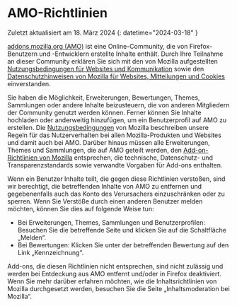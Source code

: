 # AMO-Richtlinien

Zuletzt aktualisiert am 18. März 2024
{: datetime="2024-03-18" }

[addons.mozilla.org (AMO)](https://addons.mozilla.org/) ist eine Online-Community, die von Firefox-Benutzern und -Entwicklern erstellte Inhalte enthält. Durch Ihre Teilnahme an dieser Community erklären Sie sich mit den von Mozilla aufgestellten [Nutzungsbedingungen für Websites und Kommunikation](https://www.mozilla.org/about/legal/terms/mozilla/) sowie den [Datenschutzhinweisen von Mozilla für Websites, Mitteilungen und Cookies](https://www.mozilla.org/privacy/websites/) einverstanden.

Sie haben die Möglichkeit, Erweiterungen, Bewertungen, Themes, Sammlungen oder andere Inhalte beizusteuern, die von anderen Mitgliedern der Community genutzt werden können. Ferner können Sie Inhalte hochladen oder anderweitig hinzufügen, um ein Benutzerprofil auf AMO zu erstellen. Die [Nutzungsbedingungen](https://www.mozilla.org/about/legal/acceptable-use/) von Mozilla beschreiben unsere Regeln für das Nutzerverhalten bei allen Mozilla-Produkten und Websites und damit auch bei AMO. Darüber hinaus müssen alle Erweiterungen, Themes und Sammlungen, die auf AMO geteilt werden, den [Add-on-Richtlinien von Mozilla](https://extensionworkshop.com/documentation/publish/add-on-policies/) entsprechen, die technische, Datenschutz- und Transparenzstandards sowie verwandte Vorgaben für Add-ons enthalten.

Wenn ein Benutzer Inhalte teilt, die gegen diese Richtlinien verstoßen, sind wir berechtigt, die betreffenden Inhalte von AMO zu entfernen und gegebenenfalls auch das Konto des Verursachers einzuschränken oder zu sperren. Wenn Sie Verstöße durch einen anderen Benutzer melden möchten, können Sie dies auf folgende Weise tun:

- Bei Erweiterungen, Themes, Sammlungen und Benutzerprofilen: Besuchen Sie die betreffende Seite und klicken Sie auf die Schaltfläche „Melden“.
- Bei Bewertungen: Klicken Sie unter der betreffenden Bewertung auf den Link „Kennzeichnung“.

Add-ons, die diesen Richtlinien nicht entsprechen, sind nicht zulässig und werden bei Entdeckung aus AMO entfernt und/oder in Firefox deaktiviert. Wenn Sie mehr darüber erfahren möchten, wie die Inhaltsrichtlinien von Mozilla durchgesetzt werden, besuchen Sie die Seite „Inhaltsmoderation bei Mozilla“.
